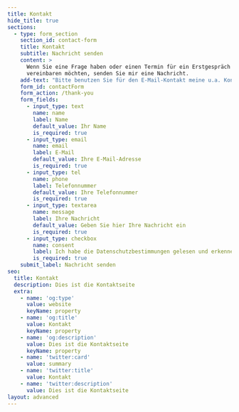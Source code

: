 ```yaml
---
title: Kontakt
hide_title: true
sections:
  - type: form_section
    section_id: contact-form
    title: Kontakt
    subtitle: Nachricht senden
    content: >
      Wenn Sie eine Frage haben oder einen Termin für ein Erstgespräch
      vereinbaren möchten, senden Sie mir eine Nachricht.
    add-text: "Bitte benutzen Sie für den E-Mail-Kontakt meine u.a. Kontaktadresse!\n\n#### Psychotherapeutische Praxis Sabine Kortbrae\n\nWolfsgangstraße 65\n60322 Frankfurt\n\nTelefon: 069 – 13 39 12 67\n\nE-Mail: <kontakt@psychotherapie-kortbrae.de>\n\nEingetragen im Psychotherapeutenregister der Kassenärztlichen Vereinigung Hessen, Nr. 89142\n\n#### Anfahrt mit öffentlichen Verkehrsmitteln\n\n**<mark>S-Bahn</mark>**\_ Hauptwache\n\n**<mark>U-Bahn</mark>**\_ Grüneburgweg\n\n#### Anfahrt mit dem Auto\n\nParkhaus Turmcenter 15 Min. Fußweg\n"
    form_id: contactForm
    form_action: /thank-you
    form_fields:
      - input_type: text
        name: name
        label: Name
        default_value: Ihr Name
        is_required: true
      - input_type: email
        name: email
        label: E-Mail
        default_value: Ihre E-Mail-Adresse
        is_required: true
      - input_type: tel
        name: phone
        label: Telefonnummer
        default_value: Ihre Telefonnummer
        is_required: true
      - input_type: textarea
        name: message
        label: Ihre Nachricht
        default_value: Geben Sie hier Ihre Nachricht ein
        is_required: true
      - input_type: checkbox
        name: consent
        label: Ich habe die Datenschutzbestimmungen gelesen und erkenne sie an.
        is_required: true
    submit_label: Nachricht senden
seo:
  title: Kontakt
  description: Dies ist die Kontaktseite
  extra:
    - name: 'og:type'
      value: website
      keyName: property
    - name: 'og:title'
      value: Kontakt
      keyName: property
    - name: 'og:description'
      value: Dies ist die Kontaktseite
      keyName: property
    - name: 'twitter:card'
      value: summary
    - name: 'twitter:title'
      value: Kontakt
    - name: 'twitter:description'
      value: Dies ist die Kontaktseite
layout: advanced
---
```

